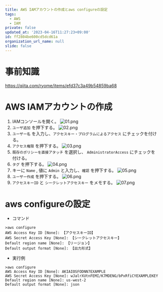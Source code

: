 ```yaml
---
title: AWS IAMアカウントの作成とaws configureの設定
tags:
  - AWS
  - IAM
private: false
updated_at: '2023-04-16T11:27:23+09:00'
id: ff2804be600cd5dcd61a
organization_url_name: null
slide: false
---
```

# 事前知識

https://qiita.com/ryome/items/efd37c3a49b54859ba68

# AWS IAMアカウントの作成
1. IAMコンソールを開く。
![01.png](https://qiita-image-store.s3.ap-northeast-1.amazonaws.com/0/449867/5c21b837-848f-4a7c-192f-f1013e3a8c88.png)
2. `ユーザ追加` を押下する。
![02.png](https://qiita-image-store.s3.ap-northeast-1.amazonaws.com/0/449867/e08e94e8-185b-ccc3-ad10-439033ae28ef.png)
3. `ユーザー名` を入力し、`アクセスキー・プログラムによるアクセス` にチェックを付ける。
4. `アクセス権限` を押下する。
![03.png](https://qiita-image-store.s3.ap-northeast-1.amazonaws.com/0/449867/c821400f-1748-42b8-8042-0d69ba6e27cf.png)
5. `既存のポリシーを直接アタッチ` を選択し、 `AdministratorAccess` にチェックを付ける。
6. `タグ` を押下する。
![04.png](https://qiita-image-store.s3.ap-northeast-1.amazonaws.com/0/449867/af921c16-71d3-91cb-5afc-2f6913cbcf3a.png)
7. キーに `Name` , 値に `Admin` と入力し、`確認` を押下する。
![05.png](https://qiita-image-store.s3.ap-northeast-1.amazonaws.com/0/449867/0d5fd169-8573-2afd-827c-7ee2f8c543da.png)
8. `ユーザー作成` を押下する。
![06.png](https://qiita-image-store.s3.ap-northeast-1.amazonaws.com/0/449867/5218f16a-d44a-2f5b-fe2f-efdbe6ce6c83.png)
9. `アクセスキーID` と `シークレットアクセスキー` をメモする。
![07.png](https://qiita-image-store.s3.ap-northeast-1.amazonaws.com/0/449867/086e7e61-39db-e58d-f322-6fa84e396ba4.png)

# aws configureの設定

- コマンド
```
>aws configure
AWS Access Key ID [None]: 【アクセスキーID】
AWS Secret Access Key [None]: 【シークレットアクセスキー】
Default region name [None]: 【リージョン】
Default output format [None]: 【出力形式】
```

- 実行例
```
>aws configure
AWS Access Key ID [None]: AKIAIOSFODNN7EXAMPLE
AWS Secret Access Key [None]: wJalrXUtnFEMI/K7MDENG/bPxRfiCYEXAMPLEKEY
Default region name [None]: us-west-2
Default output format [None]: json
```
